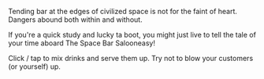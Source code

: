 Tending bar at the edges of civilized space is not for the faint of heart. Dangers abound both within and without.

If you're a quick study and lucky ta boot, you might just live to tell the tale of your time aboard The Space Bar Salooneasy!

Click / tap to mix drinks and serve them up. Try not to blow your customers (or yourself) up.